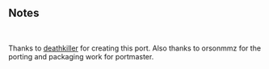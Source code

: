 ## Notes
<br/>

Thanks to [deathkiller](https://github.com/deathkiller/jazz2-native) for creating this port.  Also thanks to orsonmmz for the porting and packaging work for portmaster.
<br/>


